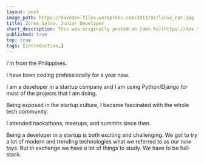 ```yaml
---
layout: post
image_path: https://daveden.files.wordpress.com/2013/02/linux_cat.jpg
title: Zorex Salvo, Junior Developer
short_description: This was originally posted on [dev.to](https://dev.to/zorexsalvo/zorex-salvo-junior-developer) as my intro blog on dev.to community.
published: true
top: true
tags: [introduction,]
---
```


I'm from the Philippines.


I have been coding professionally for a year now.


I am a developer in a startup company and I am using Python/Django for most of the projects that I am doing.


Being exposed in the startup culture, I became fascinated with the whole tech community.


I attended hackathons, meetups, and summits since then.


Being a developer in a startup is both exciting and challenging. We got to try a lot of modern and trending technologies what we referred to as our *new toys*. But in exchange we have a lot of things to study. We have to be full-stack.

